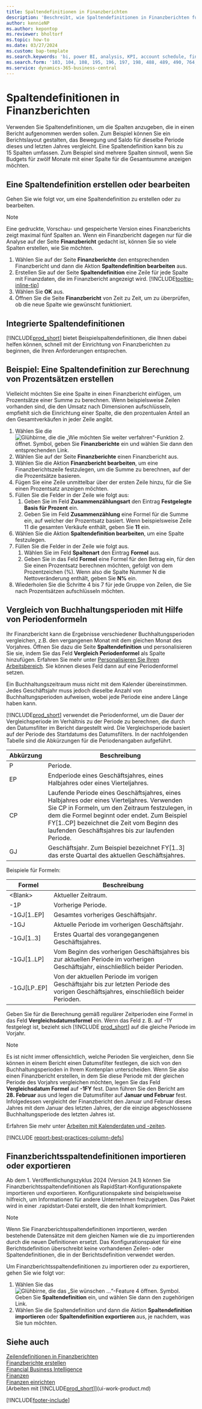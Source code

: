```yaml
---
title: Spaltendefinitionen in Finanzberichten
description: 'Beschreibt, wie Spaltendefinitionen in Finanzberichten funktionieren.'
author: kennieNP
ms.author: kepontop
ms.reviewer: bholtorf
ms.topic: how-to
ms.date: 03/27/2024
ms.custom: bap-template
ms.search.keywords: 'bi, power BI, analysis, KPI, account schedule, financial report'
ms.search.form: '103, 104, 108, 195, 196, 197, 198, 488, 489, 490, 764, 765, 766'
ms.service: dynamics-365-business-central
---
```


# <a name="column-definitions-in-financial-reporting"></a>Spaltendefinitionen in Finanzberichten

Verwenden Sie Spaltendefinitionen, um die Spalten anzugeben, die in einen Bericht aufgenommen werden sollen. Zum Beispiel können Sie ein Berichtslayout gestalten, das Bewegung und Saldo für dieselbe Periode dieses und letzten Jahres vergleicht. Eine Spaltendefinition kann bis zu 15 Spalten umfassen. Zum Beispiel sind mehrere Spalten sinnvoll, wenn Sie Budgets für zwölf Monate mit einer Spalte für die Gesamtsumme anzeigen möchten.

## <a name="create-or-edit-a-column-definition"></a>Eine Spaltendefinition erstellen oder bearbeiten

Gehen Sie wie folgt vor, um eine Spaltendefinition zu erstellen oder zu bearbeiten.

> [!NOTE]
> Eine gedruckte, Vorschau- und gespeicherte Version eines Finanzberichts zeigt maximal fünf Spalten an. Wenn ein Finanzbericht dagegen nur für die Analyse auf der Seite **Finanzbericht** gedacht ist, können Sie so viele Spalten erstellen, wie Sie möchten.

1. Wählen Sie auf der Seite **Finanzberichte** den entsprechenden Finanzbericht und dann die Aktion **Spaltendefinition bearbeiten** aus.
1. Erstellen Sie auf der Seite **Spaltendefinition** eine Zeile für jede Spalte mit Finanzdaten, die im Finanzbericht angezeigt wird. [!INCLUDE[tooltip-inline-tip](includes/tooltip-inline-tip_md.md)]
1. Wählen Sie **OK** aus.
1. Öffnen Sie die Seite **Finanzbericht** von Zeit zu Zeit, um zu überprüfen, ob die neue Spalte wie gewünscht funktioniert.

## <a name="built-in-column-definitions"></a>Integrierte Spaltendefinitionen

[!INCLUDE[prod_short](includes/prod_short.md)] bietet Beispielspaltendefinitionen, die Ihnen dabei helfen können, schnell mit der Einrichtung von Finanzberichten zu beginnen, die Ihren Anforderungen entsprechen.

<!-- update this when we release the new templates in 24.1
| Column definition code | Description | How to use this column definition | 
| ------------------- | ----------- | ------------------------------ | 
| TBA 1 | TBA 1 | TBA 1 |
| TBA 2 | TBA 2 | TBA 2 |
| TBA 3 | TBA 3 | TBA 3 |
| TBA 4 | TBA 4 | TBA 4 |
-->

## <a name="example-create-a-column-definition-to-calculate-percentages"></a>Beispiel: Eine Spaltendefinition zur Berechnung von Prozentsätzen erstellen

Vielleicht möchten Sie eine Spalte in einen Finanzbericht einfügen, um Prozentsätze einer Summe zu berechnen. Wenn beispielsweise Zeilen vorhanden sind, die den Umsatz nach Dimensionen aufschlüsseln, empfiehlt sich die Einrichtung einer Spalte, die den prozentualen Anteil an den Gesamtverkäufen in jeder Zeile angibt.

1. Wählen Sie die ![Glühbirne, die die „Wie möchten Sie weiter verfahren“-Funktion 2.](media/ui-search/search_small.png "Wie möchten Sie weiter verfahren?") öffnet. Symbol, geben Sie **Finanzberichte** ein und wählen Sie dann den entsprechenden Link.
1. Wählen Sie auf der Seite **Finanzberichte** einen Finanzbericht aus.  
1. Wählen Sie die Aktion **Finanzbericht bearbeiten**, um eine Finanzberichtszeile festzulegen, um die Summe zu berechnen, auf der die Prozentsätze basieren.  
1. Fügen Sie eine Zeile unmittelbar über der ersten Zeile hinzu, für die Sie einen Prozentsatz anzeigen möchten.  
1. Füllen Sie die Felder in der Zeile wie folgt aus: 
    1. Geben Sie im Feld **Zusammenzählungsart** den Eintrag **Festgelegte Basis für Prozent** ein. 
    1. Geben Sie im Feld **Zusammenzählung** eine Formel für die Summe ein, auf welcher der Prozentsatz basiert. Wenn beispielsweise Zeile 11 die gesamten Verkäufe enthält, geben Sie **11** ein.  
1. Wählen Sie die Aktion **Spaltendefinition bearbeiten**, um eine Spalte festzulegen.  
1. Füllen Sie die Felder in der Zeile wie folgt aus. 
    1. Wählen Sie im Feld **Spaltenart** den Eintrag **Formel** aus. 
    1. Geben Sie in das Feld **Formel** eine Formel für den Betrag ein, für den Sie einen Prozentsatz berechnen möchten, gefolgt von dem Prozentzeichen (%). Wenn also die Spalte Nummer N die Nettoveränderung enthält, geben Sie **N%** ein.  
1. Wiederholen Sie die Schritte 4 bis 7 für jede Gruppe von Zeilen, die Sie nach Prozentsätzen aufschlüsseln möchten.

## <a name="comparing-accounting-periods-using-period-formulas"></a>Vergleich von Buchhaltungsperioden mit Hilfe von Periodenformeln

Ihr Finanzbericht kann die Ergebnisse verschiedener Buchhaltungsperioden vergleichen, z.B. den vergangenen Monat mit dem gleichen Monat des Vorjahres. Öffnen Sie dazu die Seite **Spaltendefinition** und personalisieren Sie sie, indem Sie das Feld **Vergleich Periodenformel** als Spalte hinzufügen. Erfahren Sie mehr unter [Personalisieren Sie Ihren Arbeitsbereich](ui-personalization-user.md). Sie können dieses Feld dann auf eine Periodenformel setzen.  

Ein Buchhaltungszeitraum muss nicht mit dem Kalender übereinstimmen. Jedes Geschäftsjahr muss jedoch dieselbe Anzahl von Buchhaltungsperioden aufweisen, wobei jede Periode eine andere Länge haben kann.  

[!INCLUDE[prod_short](includes/prod_short.md)] verwendet die Periodenformel, um die Dauer der Vergleichsperiode im Verhältnis zu der Periode zu berechnen, die durch den Datumsfilter im Bericht dargestellt wird. Die Vergleichsperiode basiert auf der Periode des Startdatums des Datumsfilters. In der nachfolgenden Tabelle sind die Abkürzungen für die Periodenangaben aufgeführt.

| Abkürzung | Beschreibung                                                                           |
| ------------ | ------------------------------------------------------------------------------------- |
| P            | Periode.                                                                                |
| EP           | Endperiode eines Geschäftsjahres, eines Halbjahres oder eines Vierteljahres.                                   |
| CP           | Laufende Periode eines Geschäftsjahres, eines Halbjahres oder eines Vierteljahres. Verwenden Sie CP in Formeln, um den Zeitraum festzulegen, in dem die Formel beginnt oder endet. Zum Beispiel FY\[1..CP\] bezeichnet die Zeit vom Beginn des laufenden Geschäftsjahres bis zur laufenden Periode.|
| GJ           | Geschäftsjahr. Zum Beispiel bezeichnet FY\[1..3\] das erste Quartal des aktuellen Geschäftsjahres. |

Beispiele für Formeln:

| Formel | Beschreibung |
|-----|-----|
| \<Blank\>       | Aktueller Zeitraum. |
| \-1P            | Vorherige Periode.            |
| \-1GJ\[1..EP\]  | Gesamtes vorheriges Geschäftsjahr.                  |
| \-1GJ           | Aktuelle Periode im vorherigen Geschäftsjahr.       |
| \-1GJ\[1..3\]   | Erstes Quartal des vorangegangenen Geschäftsjahres.        |
| \-1GJ\[1..LP\]  | Vom Beginn des vorherigen Geschäftsjahres bis zur aktuellen Periode im vorherigen Geschäftsjahr, einschließlich beider Perioden. |
| \-1GJ\[LP..EP\] | Von der aktuellen Periode im vorigen Geschäftsjahr bis zur letzten Periode des vorigen Geschäftsjahres, einschließlich beider Perioden.   |

Geben Sie für die Berechnung gemäß regulärer Zeitperioden eine Formel in das Feld **Vergleichsdatumsformel** ein. Wenn das Feld z. B. auf -1Y festgelegt ist, bezieht sich [!INCLUDE [prod_short](includes/prod_short.md)] auf die gleiche Periode im Vorjahr.

> [!NOTE]
> Es ist nicht immer offensichtlich, welche Perioden Sie vergleichen, denn Sie können in einem Bericht einen Datumsfilter festlegen, die sich von den Buchhaltungsperioden in Ihrem Kontenplan unterscheiden. Wenn Sie also einen Finanzbericht erstellen, in dem Sie diese Periode mit der gleichen Periode des Vorjahrs vergleichen möchten, legen Sie das Feld **Vergleichsdatum Formel** auf **-1FY** fest. Dann führen Sie den Bericht am **28. Februar** aus und legen die Datumsfilter auf **Januar und Februar** fest. Infolgedessen vergleicht der Finanzbericht den Januar und Februar dieses Jahres mit dem Januar des letzten Jahres, der die einzige abgeschlossene Buchhaltungsperiode des letzten Jahres ist.  

Erfahren Sie mehr unter [Arbeiten mit Kalenderdaten und -zeiten](ui-enter-date-ranges.md).

[!INCLUDE [report-best-practices-column-defs](includes/report-best-practices-column-defs.md)]

## <a name="import-or-export-financial-report-column-definitions"></a>Finanzberichtsspaltendefinitionen importieren oder exportieren

Ab dem 1. Veröffentlichungszyklus 2024 (Version 24.1) können Sie Finanzberichtsspaltendefinitionen als RapidStart-Konfigurationspakete importieren und exportieren. Konfigurationspakete sind beispielsweise hilfreich, um Informationen für andere Unternehmen freizugeben. Das Paket wird in einer .rapidstart-Datei erstellt, die den Inhalt komprimiert.

> [!NOTE]
> Wenn Sie Finanzberichtsspaltendefinitionen importieren, werden bestehende Datensätze mit dem gleichen Namen wie die zu importierenden durch die neuen Definitionen ersetzt. Das Konfigurationspaket für eine Berichtsdefinition überschreibt keine vorhandenen Zeilen- oder Spaltendefinitionen, die in der Berichtsdefinition verwendet werden.

Um Finanzberichtsspaltendefinitionen zu importieren oder zu exportieren, gehen Sie wie folgt vor:

1. Wählen Sie das ![Glühbirne, die das „Sie wünschen ...“-Feature 4 öffnen.](media/ui-search/search_small.png "Wie möchten Sie weiter verfahren") Symbol. Geben Sie **Spaltendefinition** ein, und wählen Sie dann den zugehörigen Link.
1. Wählen Sie die Spaltendefinition und dann die Aktion **Spaltendefinition importieren** oder **Spaltendefinition exportieren** aus, je nachdem, was Sie tun möchten.

## <a name="see-also"></a>Siehe auch

[Zeilendefinitionen in Finanzberichten](bi-row-definitions.md)  
[Finanzberichte erstellen](bi-how-work-account-schedule.md)  
[Financial Business Intelligence](bi.md)  
[Finanzen](finance.md)  
[Finanzen einrichten](finance-setup-finance.md)  
[Arbeiten mit [!INCLUDE[prod_short](includes/prod_short.md)]](ui-work-product.md)  

[!INCLUDE[footer-include](includes/footer-banner.md)]
